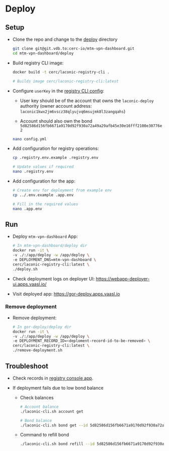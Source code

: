 # Deploy

## Setup

- Clone the repo and change to the [deploy](./) directory

  ```bash
  git clone git@git.vdb.to:cerc-io/mtm-vpn-dashboard.git
  cd mtm-vpn-dashboard/deploy
  ```

- Build registry CLI image:

  ```bash
  docker build -t cerc/laconic-registry-cli .

  # Builds image cerc/laconic-registry-cli:latest
  ```

- Configure `userKey` in the [registry CLI config](./config.yml):

  - User key should be of the account that owns the `laconic-deploy` authority (owner account address: `laconic1kwx2jm6vscz38qlyujvq6msujmk8l3zangqahs`)

  - Account should also own the bond `5d82586d156fb6671a9170d92f930a72a49a29afb45e30e16fff2100e30776e2`

  ```bash
  nano config.yml
  ```

- Add configuration for registry operations:

  ```bash
  cp .registry.env.example .registry.env

  # Update values if required
  nano .registry.env
  ```

- Add configuration for the app:

  ```bash
  # Create env for deployment from example env
  cp ../.env.example .app.env

  # Fill in the required values
  nano .app.env
  ```

## Run

- Deploy `mtm-vpn-dashboard` App:

  ```bash
  # In mtm-vpn-dashboard/deploy dir
  docker run -it \
  -v ./:/app/deploy -w /app/deploy \
  -e DEPLOYMENT_DNS=mtm-vpn-dashboard \
  cerc/laconic-registry-cli:latest \
  ./deploy.sh
  ```

- Check deployment logs on deployer UI: <https://webapp-deployer-ui.apps.vaasl.io/>

- Visit deployed app: <https://gor-deploy.apps.vaasl.io>

### Remove deployment

- Remove deployment:

  ```bash
  # In gor-deploy/deploy dir
  docker run -it \
  -v ./:/app/deploy -w /app/deploy \
  -e DEPLOYMENT_RECORD_ID=<deploment-record-id-to-be-removed> \
  cerc/laconic-registry-cli:latest \
  ./remove-deployment.sh
  ```

## Troubleshoot

- Check records in [registry console app](https://console.laconic.com/#/registry).

- If deployment fails due to low bond balance
  - Check balances

    ```bash
    # Account balance
    ./laconic-cli.sh account get

    # Bond balance
    ./laconic-cli.sh bond get --id 5d82586d156fb6671a9170d92f930a72a49a29afb45e30e16fff2100e30776e2
    ```

  - Command to refill bond

    ```bash
    ./laconic-cli.sh bond refill --id 5d82586d156fb6671a9170d92f930a72a49a29afb45e30e16fff2100e30776e2 --type alnt --quantity 10000000
    ```
